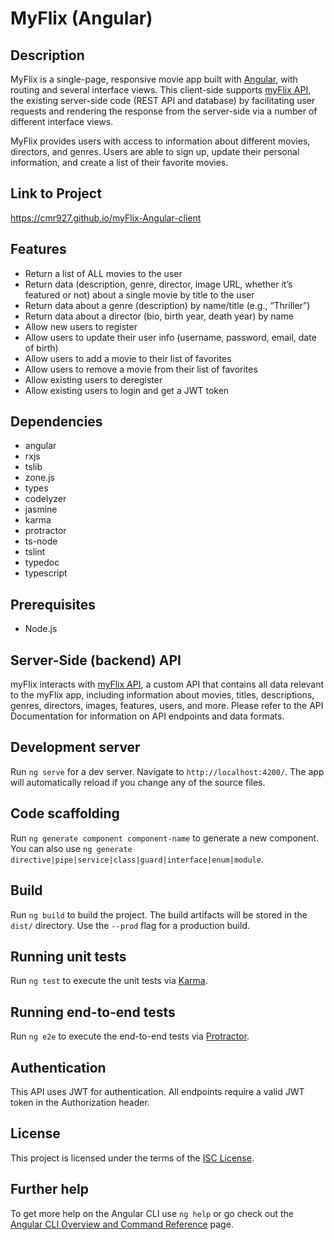 # MyFlix (Angular)

## Description
MyFlix is a single-page, responsive movie app built with [Angular](https://github.com/angular), with routing and several
interface views. This client-side supports [myFlix API](https://github.com/cmr927/myFlix), the existing server-side code (REST API and database) by facilitating user requests and rendering the response from the server-side via a number of different interface views. 

MyFlix provides users with access to information about different movies, directors, and genres. Users are able to sign up, update their personal information, and create a list of their favorite movies.

## Link to Project
https://cmr927.github.io/myFlix-Angular-client

## Features
- Return a list of ALL movies to the user
- Return data (description, genre, director, image URL, whether it’s featured or not) about a
single movie by title to the user
- Return data about a genre (description) by name/title (e.g., “Thriller”)
- Return data about a director (bio, birth year, death year) by name
- Allow new users to register
- Allow users to update their user info (username, password, email, date of birth)
- Allow users to add a movie to their list of favorites
- Allow users to remove a movie from their list of favorites
- Allow existing users to deregister
- Allow existing users to login and get a JWT token

## Dependencies
- angular
- rxjs
- tslib
- zone.js
- types
- codelyzer
- jasmine
- karma
- protractor
- ts-node
- tslint
- typedoc
- typescript

## Prerequisites
- Node.js

## Server-Side (backend) API
myFlix interacts with [myFlix API](https://github.com/cmr927/myflix), a custom API that contains all data relevant to the myFlix app, including information about movies, titles, descriptions, genres, directors, images, features, users, and more. Please refer to the API Documentation for information on API endpoints and data formats.

## Development server
Run `ng serve` for a dev server. Navigate to `http://localhost:4200/`. The app will automatically reload if you change any of the source files.

## Code scaffolding
Run `ng generate component component-name` to generate a new component. You can also use `ng generate directive|pipe|service|class|guard|interface|enum|module`.

## Build
Run `ng build` to build the project. The build artifacts will be stored in the `dist/` directory. Use the `--prod` flag for a production build.

## Running unit tests
Run `ng test` to execute the unit tests via [Karma](https://karma-runner.github.io).

## Running end-to-end tests
Run `ng e2e` to execute the end-to-end tests via [Protractor](http://www.protractortest.org/).

## Authentication
This API uses JWT for authentication. All endpoints require a valid JWT token in the Authorization header.

## License
This project is licensed under the terms of the [ISC License](https://opensource.org/licenses/ISC).

## Further help
To get more help on the Angular CLI use `ng help` or go check out the [Angular CLI Overview and Command Reference](https://angular.io/cli) page.
